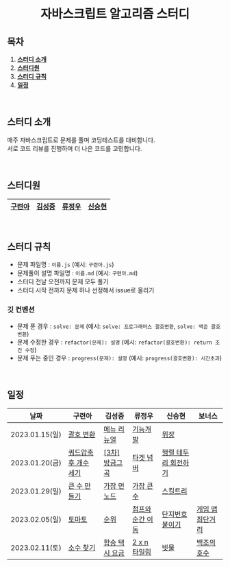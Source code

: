 <h1 align="center">자바스크립트 알고리즘 스터디</h1>

## 목차

1. [**스터디 소개**](#1)
2. [**스터디원**](#2)
3. [**스터디 규칙**](#3)
4. [**일정**](#4)

<br />

<div id="1" />

## 스터디 소개

매주 자바스크립트로 문제를 풀며 코딩테스트를 대비합니다.  
서로 코드 리뷰를 진행하며 더 나은 코드를 고민합니다.

<br />

<div id="2" />

## 스터디원

| [구련아](https://github.com/anottrx) | [김성중](https://github.com/joseph-106) | [류정우](https://github.com/evencoding) | [신승현](https://github.com/osdoonhyun) |
| ------------------------------------ | --------------------------------------- | --------------------------------------- | --------------------------------------- |

<br />

<div id="3" />

## 스터디 규칙

- 문제 파일명 : `이름.js` (예시: `구련아.js`)
- 문제풀이 설명 파일명 : `이름.md` (예시: `구련아.md`)
- 스터디 전날 오전까지 문제 모두 풀기
- 스터디 시작 전까지 문제 하나 선정해서 issue로 올리기

### 깃 컨벤션

- 문제 푼 경우 : `solve: 문제` (예시: `solve: 프로그래머스 괄호변환`, `solve: 백준 괄호변환`)
- 문제 수정한 경우 : `refactor(문제): 설명` (예시: `refactor(괄호변환): return 조건 수정`)
- 문제 푸는 중인 경우 : `progress(문제): 설명` (예시: `progress(괄호변환): 시간초과`)

<br />

<div id="4" />

## 일정

| 날짜           | 구련아                                                                                   | 김성중                                                                            | 류정우                                                                                          | 신승현                                                                                  | 보너스                                                                             |
| -------------- | ---------------------------------------------------------------------------------------- | --------------------------------------------------------------------------------- | ----------------------------------------------------------------------------------------------- | --------------------------------------------------------------------------------------- | ---------------------------------------------------------------------------------- |
| 2023.01.15(일) | [괄호 변환](https://school.programmers.co.kr/learn/courses/30/lessons/60058)             | [메뉴 리뉴얼](https://school.programmers.co.kr/learn/courses/30/lessons/72411)    | [기능개발](https://school.programmers.co.kr/learn/courses/30/lessons/42586?language=javascript) | [위장](https://school.programmers.co.kr/learn/courses/30/lessons/42578)                 |                                                                                    |
| 2023.01.20(금) | [쿼드압축 후 개수 세기](https://school.programmers.co.kr/learn/courses/30/lessons/68936) | [[3차]방금그곡](https://school.programmers.co.kr/learn/courses/30/lessons/17683)  | [타겟 넘버](https://school.programmers.co.kr/learn/courses/30/lessons/43165)                    | [행렬 테두리 회전하기](https://school.programmers.co.kr/learn/courses/30/lessons/77485) |                                                                                    |
| 2023.01.29(일) | [큰 수 만들기](https://school.programmers.co.kr/learn/courses/30/lessons/42883)          | [가장 먼 노드](https://school.programmers.co.kr/learn/courses/30/lessons/49189)   | [가장 큰 수](https://school.programmers.co.kr/learn/courses/30/lessons/42746)                   | [스킬트리](https://school.programmers.co.kr/learn/courses/30/lessons/49993)             |                                                                                    |
| 2023.02.05(일) | [토마토](https://www.acmicpc.net/problem/7576)                                           | [순위](https://school.programmers.co.kr/learn/courses/30/lessons/49191)           | [점프와 순간 이동](https://school.programmers.co.kr/learn/courses/30/lessons/12980)             | [단지번호붙이기](https://www.acmicpc.net/problem/2667)                                  | [게임 맵 최단거리](https://school.programmers.co.kr/learn/courses/30/lessons/1844) |
| 2023.02.11(토) | [소수 찾기](https://school.programmers.co.kr/learn/courses/30/lessons/42839)             | [합승 택시 요금](https://school.programmers.co.kr/learn/courses/30/lessons/72413) | [2 x n 타일링](https://school.programmers.co.kr/learn/courses/30/lessons/12900)                 | [빗물](https://www.acmicpc.net/problem/14719)                                           | [백조의 호수](https://www.acmicpc.net/problem/3197)                                |

<!-- | 2023.01.15(토) | []() | []() | []() | []() | []() | -->

<br />
<br />

